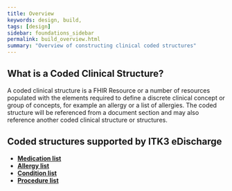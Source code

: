 ```yaml
---
title: Overview
keywords: design, build,
tags: [design]
sidebar: foundations_sidebar
permalink: build_overview.html
summary: "Overview of constructing clinical coded structures"
---
```


## What is a Coded Clinical Structure? ##

A coded clinical structure is a FHIR Resource or a number of resources populated with the elements required to define a discrete clinical concept or group of concepts, for example an allergy or a list of allergies. The coded structure will be referenced from a document section and may also reference another coded clinical structure or structures. 

## Coded structures supported by ITK3 eDischarge ##

- **[Medication list](build_medication_lists.html)**
- **[Allergy list](build_allergy_lists.html)**
- **[Condition list](build_conditions.html)**
- **[Procedure list](build_procedures.html)**





